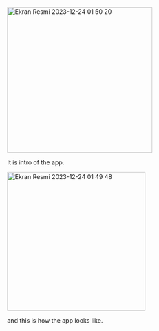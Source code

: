 <img width="337" alt="Ekran Resmi 2023-12-24 01 50 20" src="https://github.com/ErenBal1/dual-dice-roll/assets/128086424/27e6be31-cc8c-4719-aabf-99b230a5886a">

It is intro of the app.

<img width="321" alt="Ekran Resmi 2023-12-24 01 49 48" src="https://github.com/ErenBal1/dual-dice-roll/assets/128086424/dae321c6-93a2-46e3-b854-e23235ba38e7">

and this is how the app looks like.
